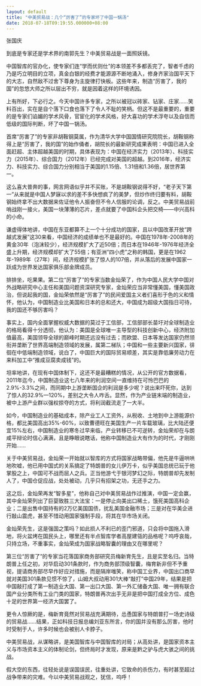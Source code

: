 ```yaml
---
layout: default
title: "中美贸易战：几个“厉害了”的专家坏了中国一锅汤"
date: 2018-07-18T09:19:55.000000+08:00
---
```


张国庆

到底是专家还是学术界的南郭先生？中美贸易战是一面照妖镜。

中国智库的官办化，使专家们连“学而优则仕”的本领差不多都丢完了，智者千虑的乃是巧立明目的立项，真金白银的经费才能源源不断地涌入，修身齐家治国平天下的大志，自然敌不过舍下尊身为主旋律打快板。这些年来，制造“厉害了，我的国”的忽悠大师之所以层出不穷，就是因着这样的环境诱因。

上有所好，下必行之。今天中国许多专家，之所以被冠以砖家、钻家、庄家……笑料百出，实在是自个落下口食也落下了令人不耻的笑柄。但这不是最重要的，重要的是专家们谄媚的学术风骨，官宦化的学术风格，好大喜功的学术浮夸以及自信而低级的国际判断，坏了中国一锅汤。

首席“厉害了”的专家非胡鞍钢莫属，作为清华大学中国国情研究院院长，胡鞍钢称得上是“厉害了，我的国”的始作俑者，胡院长的最新研究成果表明：中国已进入全面赶超、主体超越美国的时期，具体表现为：中国在经济实力（2013年）、科技实力（2015年）、综合国力（2012年）已经完成对美国的超越。到2016年，经济实力、科技实力、综合国力分别相当于美国的1.15倍、1.31倍和1.36倍，居世界第一。

这么喜大普奔的事，网言网语似乎并不买账，不是胡鞍钢说得不好，“老子天下第一”从来就是中国人梦寐以求的差不多快想疯了的美梦，但炒作终归要有料，胡鞍钢始终拿不出大数据来佐证他令人振奋但不令人信服的论调，反之。中美贸易战前哨战刚一接火，美国一块薄薄的芯片，差点就要了中国科企头把交椅——中兴高科的小命。

谦虚得体地讲，中国在东亚都算不上一个十分成功的国家，且以中国改革开放“跨越式发展”这30来看，中国经济的成绩单也不是最好的。中国在1978年-2008年的黄金30年（泡沫较少），经济规模扩大了近50倍；而日本在1946年-1976年经济全盛上升期，经济规模却扩大了55倍；有亚洲“四小虎”之称的韩国，更是在1962年-1989年（27年）间，经济规模扩张了惊人的107倍，并从落后的发展中国家一跃成为世界发达国家俱乐部金牌成员。

排排坐，吃果果。第二位“厉害了”的专家当数金灿荣了，作为中国人民大学中国对外战略研究中心主任和美国问题资深研究专家，金灿荣应当非常懂美国，懂美国政治，但说起我的国，金灿荣依然是“厉害了”的民间爱国主义者们喜形于色的义和情怀，他认为，中国制造业比美国和日本的总和还大，中国成为超级大国指日可待，我的国还不够厉害吗？

事实上，国内全面掌握权威大数据的莫过于工信部，工信部部长苗圩对全球制造业的格局看得十分透彻，他认为：美国是全球唯一主导型的科技创新中心，经济附加值最高，美国领导全球的巅峰时期还远没有过去；而欧盟、日本等发达国家仍然领衔并垄断了世界高端制造领域的发展，属第二梯队；中国和一些主要新兴国家，徘徊在中低端制造领域，说白了，中国巨大的国际贸易顺差，其实是靠低廉劳动力在来料加工中“推成豆腐卖成钱”的。

坦率地讲，在现有中国体制下，这还不是最糟糕的情况，从公开的官方数据看，2011年迄今，中国制造业这七八年来的利润空间一直维持在可怜巴巴的2.9%-3.3%之间，而同期中上游垄断国企的利润是多少呢？说出来吓死你，达到了惊人的32.9%—120%，差别之大令人咋舌。显然，作为产业链末端的制造业，被中上游产业群以强权掠夺的方式，将利润截流走了一大半。

如今，中国制造业的基础成本，除产业工人工资外，从税收、土地到中上游能源价格，都比美国高出35%-60%，以致曹德旺在美国生产一片车载玻璃，比大陆还便宜15%左右，中国制造业的寒冬过早来临，产业转移已不可逆转，金灿荣却在与朗咸平辩论时信心满满，且是睁眼说瞎话，他称中国制造业大有作为的时代，才刚刚开始……

关于中美贸易战，金灿荣一开始就以智库的方式将国家战略带偏，他先是牛逼哄哄地吹嘘，他已用中国式的关系搞定了特朗普的女儿伊万卡，似乎美国总统已玩于他掌股之上，中国可不战而屈人之兵。正当他游弋于银河梦幻之际，特朗普却先发制人了，中国仓促应战，处处被动，几乎只有招架之功，无还手之力。

这之后，金灿荣再发“智多星”，他称自己对中美贸易战作过推演，中国一定会赢，其中金灿荣列出了巨婴致胜三大法宝：一是停止向美出口稀土，饿死美国高科企业；二是出售中国持有的2万亿美国国债，扰乱美国金融市场；三是对在华美企进行敲山震虎，甚至不惜动用国家强制手段，将其在华市场关闭。

金灿荣先生，这是强国之策吗？如此损人不利已的歪门邪道，只会将中国拖入滑地，将火盆烤在国民头上，哪里还有半点智库学者高屋建瓴的品格呢？呜呼哀哉，只持立场，不重事实，金灿荣成为国家战略智囊的理由又在哪里呢？

第三位“厉害了”的专家当花落国家商务部研究员梅新育先生，且是实至名归。当特朗普上任之初，对华启动301条款时，作为商务部顶级智囊，梅育新非但不予重视，提请商务部尽早作好应对措施，而是隔岸嗤笑，称中国工业界，中国出口商早就对美国301条款见惯不惊了，山姆大叔动用301大棒“敲打”中国29年，结果是把中国敲打成了第一制造业大国、第一出口大国、第一外汇储备大国、唯一拥有联合国产业分类所有工业门类的国家，特朗普再次出手无非是把中国打成全方位、成色十足的世界第一经济大国罢了。

更令人惊厥的是，梅新育竟然对贸易战充满期待，怂恿国家与特朗普打一场史诗级的贸易战……结果，正如科技日报总编刘亚东所言，你的国并没有那么厉害，他时时受制于人，许多时候也会被别人卡脖子。

中美贸易战，从谋略讲，是美国智库与中国智库的对局；从高处讲，是国家资本主义与市场资本主义的体制论剑，但终局时才发现，原来是黔之驴与虎大骇之间的挑战。

假大空的东西，往轻处说是误国误民，往重处讲，它致命的杀伤力，有时甚至超过战争带来的灾难。今以中美贸易战观之，犹信，呜呼！

